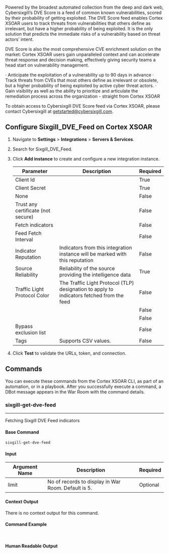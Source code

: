 Powered by the broadest automated collection from the deep and dark web, Cybersixgill’s DVE Score is a feed of common known vulnerabilities, scored by their probability of getting exploited. The DVE Score feed enables Cortex XSOAR users to track threats from vulnerabilities that others define as irrelevant, but have a higher probability of being exploited. It is the only solution that predicts the immediate risks of a vulnerability based on threat actors’ intent. 

DVE Score is also the most comprehensive CVE enrichment solution on the market: Cortex XSOAR users gain unparalleled context and can accelerate threat response and decision making, effectively giving security teams a head start on vulnerability management. 

·    Anticipate the exploitation of a vulnerability up to 90 days in advance
·    Track threats from CVEs that most others define as irrelevant or obsolete, but a higher probability of being exploited by active cyber threat actors.
·    Gain visibility as well as the ability to prioritize and articulate the remediation process across the organization - straight from Cortex XSOAR

To obtain access to Cybersixgill DVE Score feed via Cortex XSOAR, please contact Cybersixgill at getstarted@cybersixgill.com.
## Configure Sixgill_DVE_Feed on Cortex XSOAR

1. Navigate to **Settings** > **Integrations** > **Servers & Services**.
2. Search for Sixgill_DVE_Feed.
3. Click **Add instance** to create and configure a new integration instance.

    | **Parameter** | **Description** | **Required** |
    | --- | --- | --- |
    | Client Id |  | True |
    | Client Secret |  | True |
    | None |  | False |
    | Trust any certificate (not secure) |  | False |
    | Fetch indicators |  | False |
    | Feed Fetch Interval |  | False |
    | Indicator Reputation | Indicators from this integration instance will be marked with this reputation | False |
    | Source Reliability | Reliability of the source providing the intelligence data | True |
    | Traffic Light Protocol Color | The Traffic Light Protocol \(TLP\) designation to apply to indicators fetched from the feed | False |
    |  |  | False |
    |  |  | False |
    | Bypass exclusion list |  | False |
    | Tags | Supports CSV values. | False |

4. Click **Test** to validate the URLs, token, and connection.
## Commands
You can execute these commands from the Cortex XSOAR CLI, as part of an automation, or in a playbook.
After you successfully execute a command, a DBot message appears in the War Room with the command details.
### sixgill-get-dve-feed
***
Fetching Sixgill DVE Feed indicators


#### Base Command

`sixgill-get-dve-feed`
#### Input

| **Argument Name** | **Description** | **Required** |
| --- | --- | --- |
| limit | No of records to display in War Room. Default is 5. | Optional | 


#### Context Output

There is no context output for this command.

#### Command Example
``` ```

#### Human Readable Output


